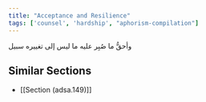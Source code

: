 ```yaml
---
title: "Acceptance and Resilience"
tags: ['counsel', 'hardship', "aphorism-compilation"]
---
```


 وأحقُّ ما صُبِر عليه ما ليس إلى تغييره سبيل

## Similar Sections
- [[Section (adsa.149)]]
